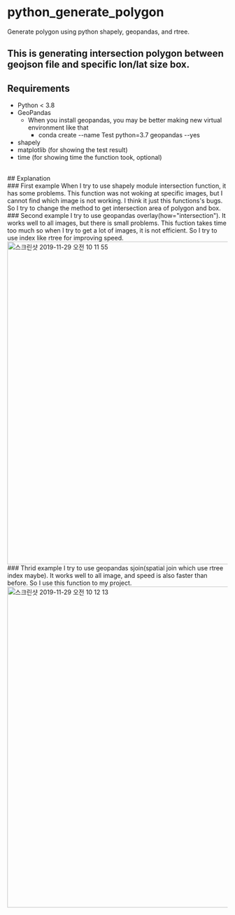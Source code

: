 # python_generate_polygon
Generate polygon using python shapely, geopandas, and rtree.
<br>
## This is generating intersection polygon between geojson file and specific lon/lat size box.

## Requirements
+ Python < 3.8
+ GeoPandas
  + When you install geopandas, you may be better making new virtual environment like that
    + conda create --name Test python=3.7 geopandas --yes
+ shapely
+ matplotlib (for showing the test result)
+ time (for showing time the function took, optional)
<br>
## Explanation
<br>
### First example
When I try to use shapely module intersection function, it has some problems. This function was not woking at specific images, but I cannot find which image is not working. I think it just this functions's bugs.
So I try to change the method to get intersection area of polygon and box.
<br>
### Second example
I try to use geopandas overlay(how="intersection"). It works well to all images, but there is small problems. This fuction takes time too much so when I try to get a lot of images, it is not efficient. So I try to use index like rtree for improving speed.
<img width="737" alt="스크린샷 2019-11-29 오전 10 11 55" src="https://user-images.githubusercontent.com/38632805/69837156-ce108080-1290-11ea-95b1-9adcc273035c.png">
<br>
### Thrid example
I try to use geopandas sjoin(spatial join which use rtree index maybe). It works well to all image, and speed is also faster than before. So I use this function to my project.
<img width="733" alt="스크린샷 2019-11-29 오전 10 12 13" src="https://user-images.githubusercontent.com/38632805/69837166-d8cb1580-1290-11ea-8bfa-4816a8f448f0.png">
